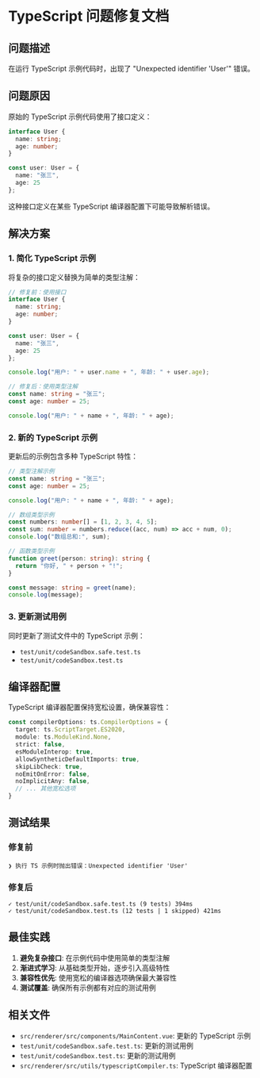 # TypeScript 问题修复文档

## 问题描述

在运行 TypeScript 示例代码时，出现了 "Unexpected identifier 'User'" 错误。

## 问题原因

原始的 TypeScript 示例代码使用了接口定义：

```typescript
interface User {
  name: string;
  age: number;
}

const user: User = {
  name: "张三",
  age: 25
};
```

这种接口定义在某些 TypeScript 编译器配置下可能导致解析错误。

## 解决方案

### 1. 简化 TypeScript 示例

将复杂的接口定义替换为简单的类型注解：

```typescript
// 修复前：使用接口
interface User {
  name: string;
  age: number;
}

const user: User = {
  name: "张三",
  age: 25
};

console.log("用户: " + user.name + ", 年龄: " + user.age);

// 修复后：使用类型注解
const name: string = "张三";
const age: number = 25;

console.log("用户: " + name + ", 年龄: " + age);
```

### 2. 新的 TypeScript 示例

更新后的示例包含多种 TypeScript 特性：

```typescript
// 类型注解示例
const name: string = "张三";
const age: number = 25;

console.log("用户: " + name + ", 年龄: " + age);

// 数组类型示例
const numbers: number[] = [1, 2, 3, 4, 5];
const sum: number = numbers.reduce((acc, num) => acc + num, 0);
console.log("数组总和:", sum);

// 函数类型示例
function greet(person: string): string {
  return "你好, " + person + "!";
}

const message: string = greet(name);
console.log(message);
```

### 3. 更新测试用例

同时更新了测试文件中的 TypeScript 示例：

- `test/unit/codeSandbox.safe.test.ts`
- `test/unit/codeSandbox.test.ts`

## 编译器配置

TypeScript 编译器配置保持宽松设置，确保兼容性：

```typescript
const compilerOptions: ts.CompilerOptions = {
  target: ts.ScriptTarget.ES2020,
  module: ts.ModuleKind.None,
  strict: false,
  esModuleInterop: true,
  allowSyntheticDefaultImports: true,
  skipLibCheck: true,
  noEmitOnError: false,
  noImplicitAny: false,
  // ... 其他宽松选项
}
```

## 测试结果

### 修复前
```
❯ 执行 TS 示例时抛出错误：Unexpected identifier 'User'
```

### 修复后
```
✓ test/unit/codeSandbox.safe.test.ts (9 tests) 394ms
✓ test/unit/codeSandbox.test.ts (12 tests | 1 skipped) 421ms
```

## 最佳实践

1. **避免复杂接口**: 在示例代码中使用简单的类型注解
2. **渐进式学习**: 从基础类型开始，逐步引入高级特性
3. **兼容性优先**: 使用宽松的编译器选项确保最大兼容性
4. **测试覆盖**: 确保所有示例都有对应的测试用例

## 相关文件

- `src/renderer/src/components/MainContent.vue`: 更新的 TypeScript 示例
- `test/unit/codeSandbox.safe.test.ts`: 更新的测试用例
- `test/unit/codeSandbox.test.ts`: 更新的测试用例
- `src/renderer/src/utils/typescriptCompiler.ts`: TypeScript 编译器配置
